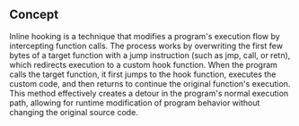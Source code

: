 ## Concept
Inline hooking is a technique that modifies a program's execution flow by intercepting function calls. 
The process works by overwriting the first few bytes of a target function with a jump instruction (such as jmp, call, or retn),
which redirects execution to a custom hook function. 
When the program calls the target function, it first jumps to the hook function, executes the custom code, and then returns to continue the original function's execution. 
This method effectively creates a detour in the program's normal execution path, allowing for runtime modification of program behavior without changing the original source code.
